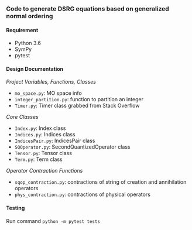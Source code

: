 ### Code to generate DSRG equations based on generalized normal ordering

#### Requirement
- Python 3.6
- SymPy
- pytest

#### Design Documentation

*Project Variables, Functions, Classes*
- `mo_space.py`: MO space info
- `integer_partition.py`: function to partition an integer
- `Timer.py`: Timer class grabbed from Stack Overflow


*Core Classes* 
- `Index.py`: Index class 
- `Indices.py`: Indices class
- `IndicesPair.py`: IndicesPair class
- `SQOperator.py`: SecondQuantizedOperator class 
- `Tensor.py`: Tensor class 
- `Term.py`: Term class

*Operator Contraction Functions*
- `sqop_contraction.py`: contractions of string of creation and annihilation operators
- `phys_contraction.py`: contractions of physical operators

#### Testing
Run command `python -m pytest tests`
